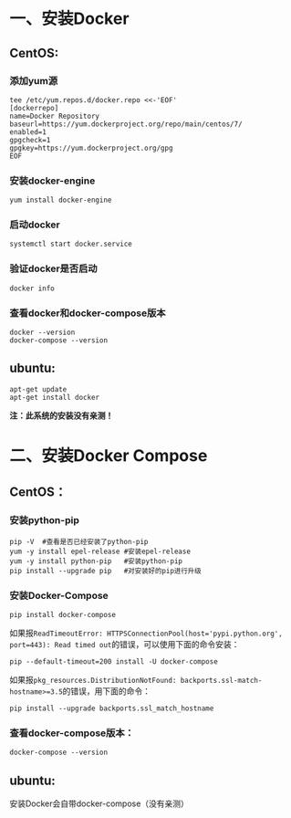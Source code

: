 # 一、安装Docker
## CentOS:
### 添加yum源
	tee /etc/yum.repos.d/docker.repo <<-'EOF'
	[dockerrepo]
	name=Docker Repository
	baseurl=https://yum.dockerproject.org/repo/main/centos/7/
	enabled=1
	gpgcheck=1
	gpgkey=https://yum.dockerproject.org/gpg
	EOF
### 安装docker-engine
	yum install docker-engine
### 启动docker
	systemctl start docker.service
### 验证docker是否启动
	docker info
### 查看docker和docker-compose版本
	docker --version
	docker-compose --version
##  ubuntu:
	apt-get update
	apt-get install docker
**注：此系统的安装没有亲测！**
# 二、安装Docker Compose
## CentOS：
### 安装python-pip
	pip -V	#查看是否已经安装了python-pip
	yum -y install epel-release	#安装epel-release
	yum -y install python-pip	#安装python-pip
	pip install --upgrade pip	#对安装好的pip进行升级 
### 安装Docker-Compose
	pip install docker-compose
如果报`ReadTimeoutError: HTTPSConnectionPool(host='pypi.python.org', port=443): Read timed out`的错误，可以使用下面的命令安装：

	pip --default-timeout=200 install -U docker-compose
如果报`pkg_resources.DistributionNotFound: backports.ssl-match-hostname>=3.5`的错误，用下面的命令：
	
	pip install --upgrade backports.ssl_match_hostname 
### 查看docker-compose版本：
	docker-compose --version
##  ubuntu:
安装Docker会自带docker-compose（没有亲测）
